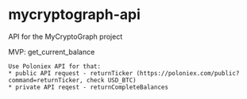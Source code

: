 # mycryptograph-api
API for the MyCryptoGraph project

MVP:
    get_current_balance

    Use Poloniex API for that:
    * public API request - returnTicker (https://poloniex.com/public?command=returnTicker, check USD_BTC)
    * private API reqest - returnCompleteBalances

